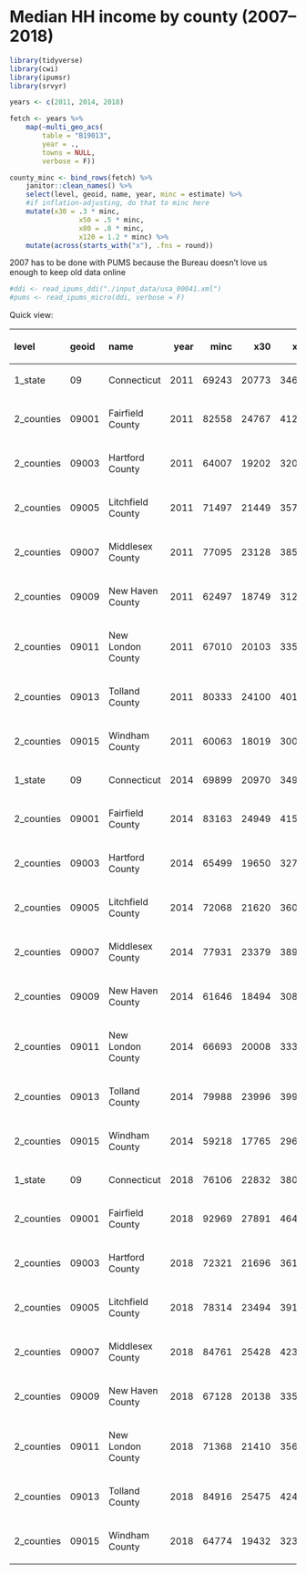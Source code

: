 Median HH income by county (2007–2018)
================

``` r
library(tidyverse)
library(cwi)
library(ipumsr)
library(srvyr)
```

``` r
years <- c(2011, 2014, 2018)

fetch <- years %>%
    map(~multi_geo_acs(
        table = "B19013",
        year = .,
        towns = NULL,
        verbose = F))

county_minc <- bind_rows(fetch) %>% 
    janitor::clean_names() %>%
    select(level, geoid, name, year, minc = estimate) %>% 
    #if inflation-adjusting, do that to minc here
    mutate(x30 = .3 * minc,
                 x50 = .5 * minc,
                 x80 = .8 * minc,
                 x120 = 1.2 * minc) %>% 
    mutate(across(starts_with("x"), .fns = round))
```

2007 has to be done with PUMS because the Bureau doesn’t love us enough
to keep old data online

``` r
#ddi <- read_ipums_ddi("./input_data/usa_00041.xml")
#pums <- read_ipums_micro(ddi, verbose = F)
```

Quick view:

<table>

<thead>

<tr>

<th style="text-align:left;">

level

</th>

<th style="text-align:left;">

geoid

</th>

<th style="text-align:left;">

name

</th>

<th style="text-align:right;">

year

</th>

<th style="text-align:right;">

minc

</th>

<th style="text-align:right;">

x30

</th>

<th style="text-align:right;">

x50

</th>

<th style="text-align:right;">

x80

</th>

<th style="text-align:right;">

x120

</th>

</tr>

</thead>

<tbody>

<tr>

<td style="text-align:left;">

1\_state

</td>

<td style="text-align:left;">

09

</td>

<td style="text-align:left;">

Connecticut

</td>

<td style="text-align:right;">

2011

</td>

<td style="text-align:right;">

69243

</td>

<td style="text-align:right;">

20773

</td>

<td style="text-align:right;">

34622

</td>

<td style="text-align:right;">

55394

</td>

<td style="text-align:right;">

83092

</td>

</tr>

<tr>

<td style="text-align:left;">

2\_counties

</td>

<td style="text-align:left;">

09001

</td>

<td style="text-align:left;">

Fairfield County

</td>

<td style="text-align:right;">

2011

</td>

<td style="text-align:right;">

82558

</td>

<td style="text-align:right;">

24767

</td>

<td style="text-align:right;">

41279

</td>

<td style="text-align:right;">

66046

</td>

<td style="text-align:right;">

99070

</td>

</tr>

<tr>

<td style="text-align:left;">

2\_counties

</td>

<td style="text-align:left;">

09003

</td>

<td style="text-align:left;">

Hartford County

</td>

<td style="text-align:right;">

2011

</td>

<td style="text-align:right;">

64007

</td>

<td style="text-align:right;">

19202

</td>

<td style="text-align:right;">

32004

</td>

<td style="text-align:right;">

51206

</td>

<td style="text-align:right;">

76808

</td>

</tr>

<tr>

<td style="text-align:left;">

2\_counties

</td>

<td style="text-align:left;">

09005

</td>

<td style="text-align:left;">

Litchfield County

</td>

<td style="text-align:right;">

2011

</td>

<td style="text-align:right;">

71497

</td>

<td style="text-align:right;">

21449

</td>

<td style="text-align:right;">

35748

</td>

<td style="text-align:right;">

57198

</td>

<td style="text-align:right;">

85796

</td>

</tr>

<tr>

<td style="text-align:left;">

2\_counties

</td>

<td style="text-align:left;">

09007

</td>

<td style="text-align:left;">

Middlesex County

</td>

<td style="text-align:right;">

2011

</td>

<td style="text-align:right;">

77095

</td>

<td style="text-align:right;">

23128

</td>

<td style="text-align:right;">

38548

</td>

<td style="text-align:right;">

61676

</td>

<td style="text-align:right;">

92514

</td>

</tr>

<tr>

<td style="text-align:left;">

2\_counties

</td>

<td style="text-align:left;">

09009

</td>

<td style="text-align:left;">

New Haven County

</td>

<td style="text-align:right;">

2011

</td>

<td style="text-align:right;">

62497

</td>

<td style="text-align:right;">

18749

</td>

<td style="text-align:right;">

31248

</td>

<td style="text-align:right;">

49998

</td>

<td style="text-align:right;">

74996

</td>

</tr>

<tr>

<td style="text-align:left;">

2\_counties

</td>

<td style="text-align:left;">

09011

</td>

<td style="text-align:left;">

New London County

</td>

<td style="text-align:right;">

2011

</td>

<td style="text-align:right;">

67010

</td>

<td style="text-align:right;">

20103

</td>

<td style="text-align:right;">

33505

</td>

<td style="text-align:right;">

53608

</td>

<td style="text-align:right;">

80412

</td>

</tr>

<tr>

<td style="text-align:left;">

2\_counties

</td>

<td style="text-align:left;">

09013

</td>

<td style="text-align:left;">

Tolland County

</td>

<td style="text-align:right;">

2011

</td>

<td style="text-align:right;">

80333

</td>

<td style="text-align:right;">

24100

</td>

<td style="text-align:right;">

40166

</td>

<td style="text-align:right;">

64266

</td>

<td style="text-align:right;">

96400

</td>

</tr>

<tr>

<td style="text-align:left;">

2\_counties

</td>

<td style="text-align:left;">

09015

</td>

<td style="text-align:left;">

Windham County

</td>

<td style="text-align:right;">

2011

</td>

<td style="text-align:right;">

60063

</td>

<td style="text-align:right;">

18019

</td>

<td style="text-align:right;">

30032

</td>

<td style="text-align:right;">

48050

</td>

<td style="text-align:right;">

72076

</td>

</tr>

<tr>

<td style="text-align:left;">

1\_state

</td>

<td style="text-align:left;">

09

</td>

<td style="text-align:left;">

Connecticut

</td>

<td style="text-align:right;">

2014

</td>

<td style="text-align:right;">

69899

</td>

<td style="text-align:right;">

20970

</td>

<td style="text-align:right;">

34950

</td>

<td style="text-align:right;">

55919

</td>

<td style="text-align:right;">

83879

</td>

</tr>

<tr>

<td style="text-align:left;">

2\_counties

</td>

<td style="text-align:left;">

09001

</td>

<td style="text-align:left;">

Fairfield County

</td>

<td style="text-align:right;">

2014

</td>

<td style="text-align:right;">

83163

</td>

<td style="text-align:right;">

24949

</td>

<td style="text-align:right;">

41582

</td>

<td style="text-align:right;">

66530

</td>

<td style="text-align:right;">

99796

</td>

</tr>

<tr>

<td style="text-align:left;">

2\_counties

</td>

<td style="text-align:left;">

09003

</td>

<td style="text-align:left;">

Hartford County

</td>

<td style="text-align:right;">

2014

</td>

<td style="text-align:right;">

65499

</td>

<td style="text-align:right;">

19650

</td>

<td style="text-align:right;">

32750

</td>

<td style="text-align:right;">

52399

</td>

<td style="text-align:right;">

78599

</td>

</tr>

<tr>

<td style="text-align:left;">

2\_counties

</td>

<td style="text-align:left;">

09005

</td>

<td style="text-align:left;">

Litchfield County

</td>

<td style="text-align:right;">

2014

</td>

<td style="text-align:right;">

72068

</td>

<td style="text-align:right;">

21620

</td>

<td style="text-align:right;">

36034

</td>

<td style="text-align:right;">

57654

</td>

<td style="text-align:right;">

86482

</td>

</tr>

<tr>

<td style="text-align:left;">

2\_counties

</td>

<td style="text-align:left;">

09007

</td>

<td style="text-align:left;">

Middlesex County

</td>

<td style="text-align:right;">

2014

</td>

<td style="text-align:right;">

77931

</td>

<td style="text-align:right;">

23379

</td>

<td style="text-align:right;">

38966

</td>

<td style="text-align:right;">

62345

</td>

<td style="text-align:right;">

93517

</td>

</tr>

<tr>

<td style="text-align:left;">

2\_counties

</td>

<td style="text-align:left;">

09009

</td>

<td style="text-align:left;">

New Haven County

</td>

<td style="text-align:right;">

2014

</td>

<td style="text-align:right;">

61646

</td>

<td style="text-align:right;">

18494

</td>

<td style="text-align:right;">

30823

</td>

<td style="text-align:right;">

49317

</td>

<td style="text-align:right;">

73975

</td>

</tr>

<tr>

<td style="text-align:left;">

2\_counties

</td>

<td style="text-align:left;">

09011

</td>

<td style="text-align:left;">

New London County

</td>

<td style="text-align:right;">

2014

</td>

<td style="text-align:right;">

66693

</td>

<td style="text-align:right;">

20008

</td>

<td style="text-align:right;">

33346

</td>

<td style="text-align:right;">

53354

</td>

<td style="text-align:right;">

80032

</td>

</tr>

<tr>

<td style="text-align:left;">

2\_counties

</td>

<td style="text-align:left;">

09013

</td>

<td style="text-align:left;">

Tolland County

</td>

<td style="text-align:right;">

2014

</td>

<td style="text-align:right;">

79988

</td>

<td style="text-align:right;">

23996

</td>

<td style="text-align:right;">

39994

</td>

<td style="text-align:right;">

63990

</td>

<td style="text-align:right;">

95986

</td>

</tr>

<tr>

<td style="text-align:left;">

2\_counties

</td>

<td style="text-align:left;">

09015

</td>

<td style="text-align:left;">

Windham County

</td>

<td style="text-align:right;">

2014

</td>

<td style="text-align:right;">

59218

</td>

<td style="text-align:right;">

17765

</td>

<td style="text-align:right;">

29609

</td>

<td style="text-align:right;">

47374

</td>

<td style="text-align:right;">

71062

</td>

</tr>

<tr>

<td style="text-align:left;">

1\_state

</td>

<td style="text-align:left;">

09

</td>

<td style="text-align:left;">

Connecticut

</td>

<td style="text-align:right;">

2018

</td>

<td style="text-align:right;">

76106

</td>

<td style="text-align:right;">

22832

</td>

<td style="text-align:right;">

38053

</td>

<td style="text-align:right;">

60885

</td>

<td style="text-align:right;">

91327

</td>

</tr>

<tr>

<td style="text-align:left;">

2\_counties

</td>

<td style="text-align:left;">

09001

</td>

<td style="text-align:left;">

Fairfield County

</td>

<td style="text-align:right;">

2018

</td>

<td style="text-align:right;">

92969

</td>

<td style="text-align:right;">

27891

</td>

<td style="text-align:right;">

46484

</td>

<td style="text-align:right;">

74375

</td>

<td style="text-align:right;">

111563

</td>

</tr>

<tr>

<td style="text-align:left;">

2\_counties

</td>

<td style="text-align:left;">

09003

</td>

<td style="text-align:left;">

Hartford County

</td>

<td style="text-align:right;">

2018

</td>

<td style="text-align:right;">

72321

</td>

<td style="text-align:right;">

21696

</td>

<td style="text-align:right;">

36160

</td>

<td style="text-align:right;">

57857

</td>

<td style="text-align:right;">

86785

</td>

</tr>

<tr>

<td style="text-align:left;">

2\_counties

</td>

<td style="text-align:left;">

09005

</td>

<td style="text-align:left;">

Litchfield County

</td>

<td style="text-align:right;">

2018

</td>

<td style="text-align:right;">

78314

</td>

<td style="text-align:right;">

23494

</td>

<td style="text-align:right;">

39157

</td>

<td style="text-align:right;">

62651

</td>

<td style="text-align:right;">

93977

</td>

</tr>

<tr>

<td style="text-align:left;">

2\_counties

</td>

<td style="text-align:left;">

09007

</td>

<td style="text-align:left;">

Middlesex County

</td>

<td style="text-align:right;">

2018

</td>

<td style="text-align:right;">

84761

</td>

<td style="text-align:right;">

25428

</td>

<td style="text-align:right;">

42380

</td>

<td style="text-align:right;">

67809

</td>

<td style="text-align:right;">

101713

</td>

</tr>

<tr>

<td style="text-align:left;">

2\_counties

</td>

<td style="text-align:left;">

09009

</td>

<td style="text-align:left;">

New Haven County

</td>

<td style="text-align:right;">

2018

</td>

<td style="text-align:right;">

67128

</td>

<td style="text-align:right;">

20138

</td>

<td style="text-align:right;">

33564

</td>

<td style="text-align:right;">

53702

</td>

<td style="text-align:right;">

80554

</td>

</tr>

<tr>

<td style="text-align:left;">

2\_counties

</td>

<td style="text-align:left;">

09011

</td>

<td style="text-align:left;">

New London County

</td>

<td style="text-align:right;">

2018

</td>

<td style="text-align:right;">

71368

</td>

<td style="text-align:right;">

21410

</td>

<td style="text-align:right;">

35684

</td>

<td style="text-align:right;">

57094

</td>

<td style="text-align:right;">

85642

</td>

</tr>

<tr>

<td style="text-align:left;">

2\_counties

</td>

<td style="text-align:left;">

09013

</td>

<td style="text-align:left;">

Tolland County

</td>

<td style="text-align:right;">

2018

</td>

<td style="text-align:right;">

84916

</td>

<td style="text-align:right;">

25475

</td>

<td style="text-align:right;">

42458

</td>

<td style="text-align:right;">

67933

</td>

<td style="text-align:right;">

101899

</td>

</tr>

<tr>

<td style="text-align:left;">

2\_counties

</td>

<td style="text-align:left;">

09015

</td>

<td style="text-align:left;">

Windham County

</td>

<td style="text-align:right;">

2018

</td>

<td style="text-align:right;">

64774

</td>

<td style="text-align:right;">

19432

</td>

<td style="text-align:right;">

32387

</td>

<td style="text-align:right;">

51819

</td>

<td style="text-align:right;">

77729

</td>

</tr>

</tbody>

</table>
